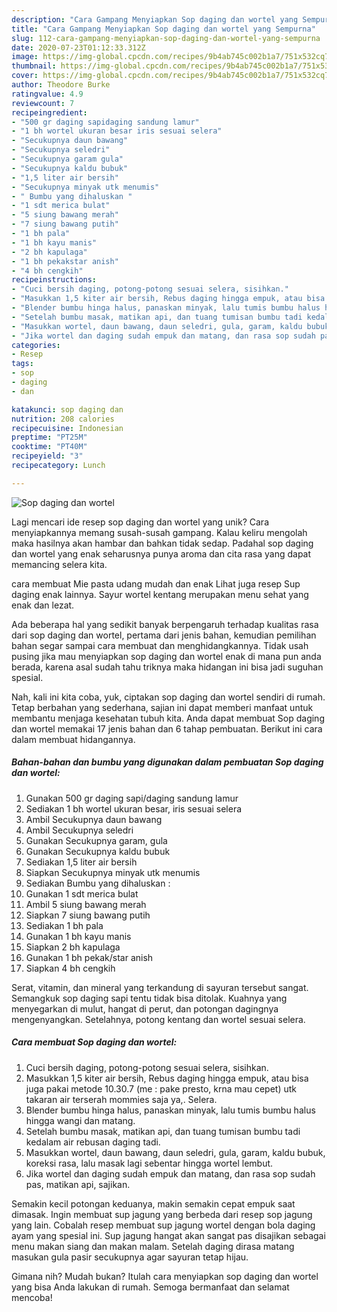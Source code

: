 ```yaml
---
description: "Cara Gampang Menyiapkan Sop daging dan wortel yang Sempurna"
title: "Cara Gampang Menyiapkan Sop daging dan wortel yang Sempurna"
slug: 112-cara-gampang-menyiapkan-sop-daging-dan-wortel-yang-sempurna
date: 2020-07-23T01:12:33.312Z
image: https://img-global.cpcdn.com/recipes/9b4ab745c002b1a7/751x532cq70/sop-daging-dan-wortel-foto-resep-utama.jpg
thumbnail: https://img-global.cpcdn.com/recipes/9b4ab745c002b1a7/751x532cq70/sop-daging-dan-wortel-foto-resep-utama.jpg
cover: https://img-global.cpcdn.com/recipes/9b4ab745c002b1a7/751x532cq70/sop-daging-dan-wortel-foto-resep-utama.jpg
author: Theodore Burke
ratingvalue: 4.9
reviewcount: 7
recipeingredient:
- "500 gr daging sapidaging sandung lamur"
- "1 bh wortel ukuran besar iris sesuai selera"
- "Secukupnya daun bawang"
- "Secukupnya seledri"
- "Secukupnya garam gula"
- "Secukupnya kaldu bubuk"
- "1,5 liter air bersih"
- "Secukupnya minyak utk menumis"
- " Bumbu yang dihaluskan "
- "1 sdt merica bulat"
- "5 siung bawang merah"
- "7 siung bawang putih"
- "1 bh pala"
- "1 bh kayu manis"
- "2 bh kapulaga"
- "1 bh pekakstar anish"
- "4 bh cengkih"
recipeinstructions:
- "Cuci bersih daging, potong-potong sesuai selera, sisihkan."
- "Masukkan 1,5 kiter air bersih, Rebus daging hingga empuk, atau bisa juga pakai metode 10.30.7 (me : pake presto, krna mau cepet) utk takaran air terserah mommies saja ya,. Selera."
- "Blender bumbu hinga halus, panaskan minyak, lalu tumis bumbu halus hingga wangi dan matang."
- "Setelah bumbu masak, matikan api, dan tuang tumisan bumbu tadi kedalam air rebusan daging tadi."
- "Masukkan wortel, daun bawang, daun seledri, gula, garam, kaldu bubuk, koreksi rasa, lalu masak lagi sebentar hingga wortel lembut."
- "Jika wortel dan daging sudah empuk dan matang, dan rasa sop sudah pas, matikan api, sajikan."
categories:
- Resep
tags:
- sop
- daging
- dan

katakunci: sop daging dan 
nutrition: 208 calories
recipecuisine: Indonesian
preptime: "PT25M"
cooktime: "PT40M"
recipeyield: "3"
recipecategory: Lunch

---
```



![Sop daging dan wortel](https://img-global.cpcdn.com/recipes/9b4ab745c002b1a7/751x532cq70/sop-daging-dan-wortel-foto-resep-utama.jpg)

Lagi mencari ide resep sop daging dan wortel yang unik? Cara menyiapkannya memang susah-susah gampang. Kalau keliru mengolah maka hasilnya akan hambar dan bahkan tidak sedap. Padahal sop daging dan wortel yang enak seharusnya punya aroma dan cita rasa yang dapat memancing selera kita.

cara membuat Mie pasta udang mudah dan enak Lihat juga resep Sup daging enak lainnya. Sayur wortel kentang merupakan menu sehat yang enak dan lezat.

Ada beberapa hal yang sedikit banyak berpengaruh terhadap kualitas rasa dari sop daging dan wortel, pertama dari jenis bahan, kemudian pemilihan bahan segar sampai cara membuat dan menghidangkannya. Tidak usah pusing jika mau menyiapkan sop daging dan wortel enak di mana pun anda berada, karena asal sudah tahu triknya maka hidangan ini bisa jadi suguhan spesial.


Nah, kali ini kita coba, yuk, ciptakan sop daging dan wortel sendiri di rumah. Tetap berbahan yang sederhana, sajian ini dapat memberi manfaat untuk membantu menjaga kesehatan tubuh kita. Anda dapat membuat Sop daging dan wortel memakai 17 jenis bahan dan 6 tahap pembuatan. Berikut ini cara dalam membuat hidangannya.

<!--inarticleads1-->

##### Bahan-bahan dan bumbu yang digunakan dalam pembuatan Sop daging dan wortel:

1. Gunakan 500 gr daging sapi/daging sandung lamur
1. Sediakan 1 bh wortel ukuran besar, iris sesuai selera
1. Ambil Secukupnya daun bawang
1. Ambil Secukupnya seledri
1. Gunakan Secukupnya garam, gula
1. Gunakan Secukupnya kaldu bubuk
1. Sediakan 1,5 liter air bersih
1. Siapkan Secukupnya minyak utk menumis
1. Sediakan  Bumbu yang dihaluskan :
1. Gunakan 1 sdt merica bulat
1. Ambil 5 siung bawang merah
1. Siapkan 7 siung bawang putih
1. Sediakan 1 bh pala
1. Gunakan 1 bh kayu manis
1. Siapkan 2 bh kapulaga
1. Gunakan 1 bh pekak/star anish
1. Siapkan 4 bh cengkih


Serat, vitamin, dan mineral yang terkandung di sayuran tersebut sangat. Semangkuk sop daging sapi tentu tidak bisa ditolak. Kuahnya yang menyegarkan di mulut, hangat di perut, dan potongan dagingnya mengenyangkan. Setelahnya, potong kentang dan wortel sesuai selera. 

<!--inarticleads2-->

##### Cara membuat Sop daging dan wortel:

1. Cuci bersih daging, potong-potong sesuai selera, sisihkan.
1. Masukkan 1,5 kiter air bersih, Rebus daging hingga empuk, atau bisa juga pakai metode 10.30.7 (me : pake presto, krna mau cepet) utk takaran air terserah mommies saja ya,. Selera.
1. Blender bumbu hinga halus, panaskan minyak, lalu tumis bumbu halus hingga wangi dan matang.
1. Setelah bumbu masak, matikan api, dan tuang tumisan bumbu tadi kedalam air rebusan daging tadi.
1. Masukkan wortel, daun bawang, daun seledri, gula, garam, kaldu bubuk, koreksi rasa, lalu masak lagi sebentar hingga wortel lembut.
1. Jika wortel dan daging sudah empuk dan matang, dan rasa sop sudah pas, matikan api, sajikan.


Semakin kecil potongan keduanya, makin semakin cepat empuk saat dimasak. Ingin membuat sup jagung yang berbeda dari resep sop jagung yang lain. Cobalah resep membuat sup jagung wortel dengan bola daging ayam yang spesial ini. Sup jagung hangat akan sangat pas disajikan sebagai menu makan siang dan makan malam. Setelah daging dirasa matang masukan gula pasir secukupnya agar sayuran tetap hijau. 

Gimana nih? Mudah bukan? Itulah cara menyiapkan sop daging dan wortel yang bisa Anda lakukan di rumah. Semoga bermanfaat dan selamat mencoba!

